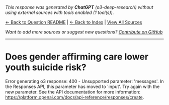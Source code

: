 <!-- 
Generated by: chatgpt
Model: o3-deep-research
Prompt type: default
Tools enabled: True
Generated at: 2025-06-26T22:08:17.803443
-->

*This response was generated by **ChatGPT** (o3-deep-research) without using external sources with tools enabled (1 tool(s)).*

[← Back to Question README](README.md) | [← Back to Index](../README.md) | [View All Sources](../allsources.md)

*Want to add more sources or suggest new questions? [Contribute on GitHub](https://github.com/justinwest/SuggestedSources)*

---

# Does gender affirming care lower youth suicide risk?

Error generating o3 response: 400 - Unsupported parameter: 'messages'. In the Responses API, this parameter has moved to 'input'. Try again with the new parameter. See the API documentation for more information: https://platform.openai.com/docs/api-reference/responses/create.